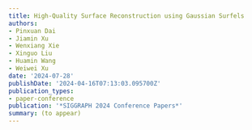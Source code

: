 ```yaml
---
title: High-Quality Surface Reconstruction using Gaussian Surfels
authors:
- Pinxuan Dai
- Jiamin Xu
- Wenxiang Xie
- Xinguo Liu
- Huamin Wang
- Weiwei Xu
date: '2024-07-28'
publishDate: '2024-04-16T07:13:03.095700Z'
publication_types:
- paper-conference
publication: '*SIGGRAPH 2024 Conference Papers*'
summary: (to appear)
---
```

